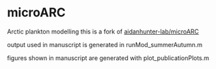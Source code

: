 # microARC
Arctic plankton modelling
this is a fork of [aidanhunter-lab/microARC](https://github.com/aidanhunter-lab/microARC)

output used in manuscript is generated in runMod_summerAutumn.m

figures shown in manuscript are generated with plot_publicationPlots.m
